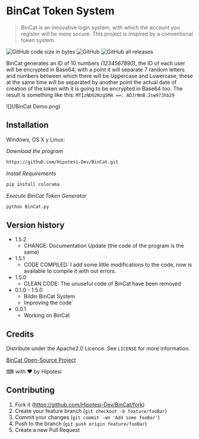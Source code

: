 # BinCat Token System
> BinCat is an innovative login system, with which the account you register will be more secure. This project is inspired by a conventional token system.

![GitHub code size in bytes](https://img.shields.io/github/languages/code-size/Hipotesi-Dev/BinCat?style=flat-square)
![GitHub](https://img.shields.io/github/license/Hipotesi-Dev/BinCat?style=flat-square)
![GitHub all releases](https://img.shields.io/github/downloads/Hipotesi-Dev/BinCat/total?style=flat-square)

BinCat generates an ID of 10 numbers *(1234567890)*, the ID of each user will be encrypted in Base64, with a point it will separate 7 random letters and numbers between which there will be Uppercase and Lowercase, these at the same time will be separated by another point the actual date of creation of the token with it is going to be encrypted in Base64 too. The result is something like this: 
`MTIzNDU2Nzg5MA ==. ADJrNnB.Jsw97Jhb29`

![](/BinCat Demo.png)

## Installation

Windows, OS X y Linux:

_Download the program_
```sh
https://github.com/Hipotesi-Dev/BinCat.git
```
_Install Requirements_
```sh
pip install colorama
```
_Execute BinCat Token Generator_
```sh
python BinCat.py
```

## Version history
* 1.5.2
    * CHANGE: Documentation Update (the code of the program is the same)
* 1.5.1
    * CODE COMPILED: I add some little modifications to the code, now is available to compile it with out errors.
* 1.5.0
    * CLEAN CODE: The unuseful code of BinCat have been removed
* 0.1.0 - 1.5.0
    * Bildin BinCat System
    * Improving the code`
* 0.0.1
    * Working on BinCat

## Credits

Distribute under the Apache2.0 Licence. See ``LICENSE`` for more information.

[BinCat Open-Source Project](https://github.com/Hipotesi-Dev/BinCat)

⌨ with ❤ by Hipotesi

## Contributing

1. Fork it (<https://github.com/Hipotesi-Dev/BinCat/fork>)
2. Create your feature branch (`git checkout -b feature/fooBar`)
3. Commit your changes (`git commit -am 'Add some fooBar'`)
4. Push to the branch (`git push origin feature/fooBar`)
5. Create a new Pull Request
